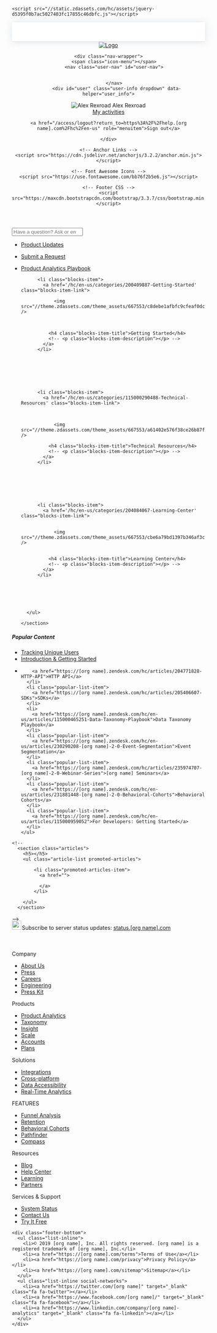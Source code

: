 
<!DOCTYPE html>
<html dir="ltr" lang="en-US">
<head>
  <meta charset="utf-8" />
  <!-- v17682 -->

  <title>[org name]</title>

  <meta name="csrf-param" content="authenticity_token" />
<meta name="csrf-token" content="hc:meta:server:zneQRlfZb5cgvxE+O0u0adDVSpYBWL5w2PntgHi9EzW7TXsV7v+vVzq4ZvlP1DcQHjrYyWmlLjZDcSdmZ8ZLuA==" />

  <link rel="canonical" href="https://help.[org name].com/hc/en-us" />
<link rel="alternate" hreflang="en" href="https://help.[org name].com/hc/en-us" />

  <link rel="stylesheet" media="all" href="//static.zdassets.com/hc/assets/application-ebbf4a70487f9466c9be47bf4b6055f6.css" id="stylesheet" />
    <!-- Entypo pictograms by Daniel Bruce — www.entypo.com -->
    <link rel="stylesheet" media="all" href="//static.zdassets.com/hc/assets/theming_v1_support-7eacdab8920220a42cfc91404f4ed182.css" />
  <link rel="stylesheet" type="text/css" href="//p13.zdassets.com/hc/theming_assets/667553/68397/style.css?digest=360372089352" />

  <link rel="shortcut icon" type="image/x-icon" href="//theme.zdassets.com/theme_assets/667553/afbffbd34e14d3592c8407254c7ce8417e086adb.ico" />

    <script src="//static.zdassets.com/hc/assets/jquery-d5395f0b7ac5027403fc17855c46dbfc.js"></script>
    
    

  <meta content="width=device-width, initial-scale=1.0, maximum-scale=1.0, user-scalable=0" name="viewport" />
<link href="https://vjs.zencdn.net/5.2.1/video-js.css" rel="stylesheet">
<script src="https://vjs.zencdn.net/5.2.1/video.js"></script>
<link rel="stylesheet" type="text/css" href="//cdn.jsdelivr.net/algoliasearch.zendesk-hc/2/algoliasearch.zendesk-hc.min.css">
<script type="text/javascript" src="//cdn.jsdelivr.net/algoliasearch.zendesk-hc/2/algoliasearch.zendesk-hc.min.js"></script>
<script type="text/javascript">
  algoliasearchZendeskHC({
    applicationId: 'MRQCO3H43U',
    apiKey: '0a5d311538cabe50f577a0c34b97c2c0',
    subdomain: 'amplitude'
  });
</script>
<!-- Amplitude JavaScript SDK -->
<script type="text/javascript">
(function(e,t){var n=e.amplitude||{_q:[],_iq:{}};var r=t.createElement("script")
;r.type="text/javascript"
;r.integrity="sha384-a+mq7tiLwde/00Oc7avFHLn/ttGfdAq1rtZc7u97SEzIiyYoT2IsOKWCkAThwdEu"
;r.crossOrigin="anonymous";r.async=true
;r.src="https://cdn.[org name].com/libs/[org name]-5.3.0-min.gz.js"
;r.onload=function(){if(!e.[org name].runQueuedFunctions){
console.log("[[org name]] Error: could not load SDK")}}
;var i=t.getElementsByTagName("script")[0];i.parentNode.insertBefore(r,i)
;function s(e,t){e.prototype[t]=function(){
this._q.push([t].concat(Array.prototype.slice.call(arguments,0)));return this}}
var o=function(){this._q=[];return this}
;var a=["add","append","clearAll","prepend","set","setOnce","unset"]
;for(var u=0;u<a.length;u++){s(o,a[u])}n.Identify=o;var c=function(){this._q=[]
;return this}
;var l=["setProductId","setQuantity","setPrice","setRevenueType","setEventProperties"]
;for(var p=0;p<l.length;p++){s(c,l[p])}n.Revenue=c
;var d=["init","logEvent","logRevenue","setUserId","setUserProperties","setOptOut","setVersionName","setDomain","setDeviceId","setGlobalUserProperties","identify","clearUserProperties","setGroup","logRevenueV2","regenerateDeviceId","groupIdentify","onInit","logEventWithTimestamp","logEventWithGroups","setSessionId","resetSessionId"]
;function v(e){function t(t){e[t]=function(){
e._q.push([t].concat(Array.prototype.slice.call(arguments,0)))}}
for(var n=0;n<d.length;n++){t(d[n])}}v(n);n.getInstance=function(e){
e=(!e||e.length===0?"$default_instance":e).toLowerCase()
;if(!n._iq.hasOwnProperty(e)){n._iq[e]={_q:[]};v(n._iq[e])}return n._iq[e]}
;e.amplitude=n})(window,document);

(function () {
  var growth_apiKey = "9ff40c01dfb3f736760a5ecfc5478e8a";
  var growth_instanceName = "growth_sandbox";
  var zendesk_apiKey = "c8c2cd4cc007f506277b943e6c35a13a";
  var growthDeviceId = '';

  amplitude.getInstance(growth_instanceName).init(growth_apiKey, null, {logLevel: 'INFO'}, function(growthInstance) {
    growthDeviceId = growthInstance.options.deviceId;
  });

  amplitude.getInstance().init(zendesk_apiKey, null, { logLevel: 'INFO' }, function(zendeskInstance) {
    zendeskInstance.setDeviceId(growthDeviceId);
  });
}());
 
</script>

  <script type="text/javascript" src="//p13.zdassets.com/hc/theming_assets/667553/68397/script.js?digest=360372089352"></script>
</head>
<body class="">
  <div id="navbar-container" data-navbar="{&quot;locale&quot;:&quot;en-us&quot;,&quot;locale_direction&quot;:&quot;ltr&quot;,&quot;show_brand_settings_link&quot;:false,&quot;avatar_url&quot;:&quot;https://help.[org name].com/system/photos/3602/6536/4312/profile_image_382372458451_667553.png&quot;,&quot;current_brand&quot;:&quot;[org name]&quot;,&quot;brand_selector_payload&quot;:{&quot;brands&quot;:[],&quot;brand_settings_url&quot;:&quot;https://[org name].zendesk.com/agent/admin/brands&quot;,&quot;brand_settings_label&quot;:&quot;Brand settings&quot;},&quot;user_dropdown_items&quot;:[{&quot;type&quot;:&quot;item&quot;,&quot;url&quot;:&quot;/access/return_to?return_to=https://[org name].zendesk.com/agent/users/382372458451&quot;,&quot;label&quot;:&quot;View profile&quot;,&quot;target&quot;:&quot;_blank&quot;,&quot;options&quot;:{&quot;identifier&quot;:&quot;user_profile&quot;,&quot;name&quot;:&quot;Alexander Rexroad&quot;,&quot;avatar&quot;:&quot;https://help.[org name].com/system/photos/3602/6536/4312/profile_image_382372458451_667553.png&quot;}},{&quot;type&quot;:&quot;separator&quot;},{&quot;type&quot;:&quot;item&quot;,&quot;url&quot;:&quot;/hc/admin/plan&quot;,&quot;label&quot;:&quot;Upgrade account&quot;,&quot;options&quot;:{&quot;identifier&quot;:&quot;upgrade_cta&quot;}},{&quot;type&quot;:&quot;item&quot;,&quot;url&quot;:&quot;https://support.zendesk.com/forums/1848-Product-Feedback&quot;,&quot;label&quot;:&quot;Give feedback&quot;,&quot;target&quot;:&quot;_blank&quot;},{&quot;type&quot;:&quot;item&quot;,&quot;url&quot;:&quot;https://support.zendesk.com/hc/en-us/sections/360004109213&quot;,&quot;label&quot;:&quot;Get help&quot;,&quot;target&quot;:&quot;_blank&quot;},{&quot;type&quot;:&quot;item&quot;,&quot;url&quot;:&quot;https://www.zendesk.com/company/customers-partners/privacy-policy/&quot;,&quot;label&quot;:&quot;Privacy policy&quot;,&quot;target&quot;:&quot;_blank&quot;},{&quot;type&quot;:&quot;separator&quot;},{&quot;type&quot;:&quot;item&quot;,&quot;url&quot;:&quot;/access/logout?return_to=https%3A%2F%2Fhelp.[org name].com%2Fhc%2Fen-us&quot;,&quot;label&quot;:&quot;Sign out&quot;}],&quot;record_action_button&quot;:{&quot;label&quot;:&quot;&quot;,&quot;url&quot;:&quot;&quot;,&quot;target&quot;:&quot;&quot;,&quot;disabled&quot;:true},&quot;user_profile_button&quot;:{&quot;label&quot;:&quot;&quot;,&quot;url&quot;:&quot;&quot;,&quot;target&quot;:&quot;&quot;,&quot;disabled&quot;:true},&quot;user_identifier&quot;:&quot;7dcc5571f41d1722649916fa41797defdc7d8956&quot;,&quot;products_endpoint&quot;:&quot;https://[org name].zendesk.com/api/v2/products.json&quot;,&quot;product&quot;:&quot;guide&quot;,&quot;appearance_version&quot;:&quot;2.0&quot;,&quot;plan_information&quot;:{&quot;trial_active&quot;:false},&quot;general_dropdown_title&quot;:&quot;Add&quot;,&quot;general_dropdown_items&quot;:[{&quot;type&quot;:&quot;item&quot;,&quot;url&quot;:&quot;https://[org name].zendesk.com/knowledge/articles/new?brand_id=68397&quot;,&quot;label&quot;:&quot;Article&quot;},{&quot;type&quot;:&quot;item&quot;,&quot;url&quot;:&quot;https://[org name].zendesk.com/knowledge/sections/new?brand_id=68397&quot;,&quot;label&quot;:&quot;Section&quot;},{&quot;type&quot;:&quot;item&quot;,&quot;url&quot;:&quot;https://help.[org name].com/hc/admin/categories/new&quot;,&quot;label&quot;:&quot;Category&quot;}],&quot;guide_admin_button&quot;:{&quot;label&quot;:&quot;Guide admin&quot;,&quot;url&quot;:&quot;https://[org name].zendesk.com/knowledge/lists/default/1?brand_id=68397&quot;}}" style="height: 50px;width: 100%;background-color: #fff;border-bottom: 1px solid #ddd;box-shadow: 0 0 20px 0 rgba(36, 83, 107, 0.15)"></div>
  

  <header class="header">
    <!-- Top Nav Bar -->
    <div class="logo">
        <a title="Home" href="/hc/en-us">
        <img src="//theme.zdassets.com/theme_assets/667553/80b5cc742cecbc306d0f75b736552ecfadf13ed4.svg" alt="Logo">
        </a>
    </div>
  
    <div class="nav-wrapper">
        <span class="icon-menu"></span>
        <nav class="user-nav" id="user-nav">
            
            
        </nav>
          <div id="user" class="user-info dropdown" data-helper="user_info">
  <div class="btn with-image dropdown-toggle" role="button">
    <img id="user-avatar" class="user-avatar" alt="Alex Rexroad" src="https://help.[org name].com/system/photos/3602/6536/4312/profile_image_382372458451_667553.png" />
    <span id="user-name">Alex Rexroad</span>
  </div>
  <div id="user-dropdown" class="dropdown-menu dropdown-menu-end dropdown-menu-caret" aria-expanded="false" role="menu">
    <div role="menu" id="user-menu">
  <a class="my-activities" href="/hc/en-us/requests" role="menuitem">
  My activities
</a>





    <a href="/access/logout?return_to=https%3A%2F%2Fhelp.[org name].com%2Fhc%2Fen-us" role="menuitem">Sign out</a>
</div>

  </div>
</div>


    </div>
  
    <!-- Anchor Links -->
    <script src="https://cdn.jsdelivr.net/anchorjs/3.2.2/anchor.min.js"></script>
    		
    <!-- Font Awesome Icons -->
    <script src="https://use.fontawesome.com/bb76f2b5e6.js"></script>
  
    <!-- Footer CSS -->
    <script src="https://maxcdn.bootstrapcdn.com/bootstrap/3.3.7/css/bootstrap.min.css"></script>
  
    
<!-- Start of [org name] Zendesk Widget script -->
<script>/*<![CDATA[*/window.zEmbed||function(e,t){var n,o,d,i,s,a=[],r=document.createElement("iframe");window.zEmbed=function(){a.push(arguments)},window.zE=window.zE||window.zEmbed,r.src="javascript:false",r.title="",r.role="presentation",(r.frameElement||r).style.cssText="display: none",d=document.getElementsByTagName("script"),d=d[d.length-1],d.parentNode.insertBefore(r,d),i=r.contentWindow,s=i.document;try{o=s}catch(e){n=document.domain,r.src='javascript:var d=document.open();d.domain="'+n+'";void(0);',o=s}o.open()._l=function(){var e=this.createElement("script");n&&(this.domain=n),e.id="js-iframe-async",e.src="https://assets.zendesk.com/embeddable_framework/main.js",this.t=+new Date,this.zendeskHost="[org name].zendesk.com",this.zEQueue=a,this.body.appendChild(e)},o.write('<body onload="document._l();">'),o.close()}();
/*]]>*/</script>
<!-- End of [org name] Zendesk Widget script -->
   
</header>


  <main role="main">
    <script type="text/javascript">
  [org name].getInstance().logEvent('view home');
</script>

<section class="section hero">
  <div class="hero-inner">
    <form role="search" class="search search-full" data-search="" data-instant="true" autocomplete="off" action="/hc/en-us/search" accept-charset="UTF-8" method="get"><input name="utf8" type="hidden" value="&#x2713;" /><input type="search" name="query" id="query" placeholder="Have a question? Ask or enter a search term here." autocomplete="off" aria-label="Have a question? Ask or enter a search term here." /></form>
  </div>
</section>

<div class="container">
  
  <!-- Top 3 buttons -->
  <section class="section">
    <ul class="buttons-list">
      <li>
        <a href="https://[org name].com/blog/category/inside-[org name]">
   				<div class="button-circle1"></div>
    			<p class="button-caption">Product Updates</p>
        </a>
     </li>
     <li>
        <a href="https://[org name].zendesk.com/hc/en-us/requests/new">
   				<div class="button-circle2"></div>
    			<p class="button-caption">Submit a Request</p>
       </a>
     </li>
     <li>
        <a href="https://www.productanalyticsplaybook.com/">
   				<div class="button-circle3"></div>
    			<p class="button-caption">Product Analytics Playbook</p>
       </a>
     </li>
    </ul>
  </section>
  
  <!-- Category buttons -->
  <section class="section knowledge-base">
    <section class="categories blocks">
      <ul class="blocks-list">
        
        
        
        
          <li class="blocks-item">
            <a href='/hc/en-us/categories/200409887-Getting-Started' class="blocks-item-link">
              
              	<img src="//theme.zdassets.com/theme_assets/667553/c8debe1afbfc9cfeaf0dc6797bebeca91ec66bb8.svg" />
              
              
              
              <h4 class="blocks-item-title">Getting Started</h4>
              <!-- <p class="blocks-item-description"></p> -->
            </a>
          </li>
        
        
        
        
        
        
        
          <li class="blocks-item">
            <a href='/hc/en-us/categories/115000290488-Technical-Resources' class="blocks-item-link">
              
              
              
              	<img src="//theme.zdassets.com/theme_assets/667553/a61402e576f38ce26b87fb55b200a9a5568a666e.svg" />
              
              <h4 class="blocks-item-title">Technical Resources</h4>
              <!-- <p class="blocks-item-description"></p> -->
            </a>
          </li>
        
        
        
        
        
        
        
          <li class="blocks-item">
            <a href='/hc/en-us/categories/204084067-Learning-Center' class="blocks-item-link">
              
              
              	<img src="//theme.zdassets.com/theme_assets/667553/cbe6a79bd1397b346af3cad620873166cc71d8f5.svg" />
              
              
              <h4 class="blocks-item-title">Learning Center</h4>
              <!-- <p class="blocks-item-description"></p> -->
            </a>
          </li>
        
        
        
        
        
        
      </ul>
      
    </section>
  </section>
  
  <!-- Popular Content -->
  <section class="section">
    <h5>Popular Content</h5>
    <ul class="popular-list">
      <li class="popular-list-item">
        <a href="https://[org name].zendesk.com/hc/en-us/articles/115003135607-Tracking-Unique-Users">Tracking Unique Users</a>
      </li>
      <li class="popular-list-item">
        <a href="https://[org name].zendesk.com/hc/articles/207108137-Introduction">Introduction & Getting Started</a>
      </li>
      <li class="popular-list-item">

        <a href="https://[org name].zendesk.com/hc/articles/204771828-HTTP-API">HTTP API</a>
      </li>
      <li class="popular-list-item">
        <a href="https://[org name].zendesk.com/hc/articles/205406607-SDKs">SDKs</a>
      </li>
      <li>
        <a href="https://[org name].zendesk.com/hc/en-us/articles/115000465251-Data-Taxonomy-Playbook">Data Taxonomy Playbook</a>
      </li>
      <li class="popular-list-item">
        <a href="https://[org name].zendesk.com/hc/en-us/articles/230290208-[org name]-2-0-Event-Segmentation">Event Segmentation</a>
      </li>
      <li class="popular-list-item">
        <a href="https://[org name].zendesk.com/hc/articles/235974707-[org name]-2-0-Webinar-Series">[org name] Seminars</a>
      </li>
      <li class="popular-list-item">
        <a href="https://[org name].zendesk.com/hc/en-us/articles/231881448-[org name]-2-0-Behavioral-Cohorts">Behavioral Cohorts</a>
      </li>
      <li class="popular-list-item">
        <a href="https://[org name].zendesk.com/hc/en-us/articles/115000959052">For Developers: Getting Started</a>
      </li>
    </ul>
  </section>

    <!-- 
      <section class="articles">
        <h5></h5>
        <ul class="article-list promoted-articles">
          
            <li class="promoted-articles-item">
              <a href="">
                
              </a>
            </li>
          
        </ul>
      </section>
    
  </section> -->

  <!-- 
    <section class="section community">
      <h5></h5>
      
        
      

      <div class="community-image"></div>
    </section>
   -->

  <!-- <section class="section activity">
    
  </section> -->
	
  <!-- Status Updates -->
  <br />
	<div class="container-full">
  	<img src="//theme.zdassets.com/theme_assets/667553/fb0bc07563f0e826669d47155811ddd1961be143.png
" height="24" width="24" style="margin-top:-4px;margin-right:2px;"/>Subscribe to server status updates:
  	<a href="http://status.[org name].com/">status.[org name].com</a>
  </div>
  <br />
  <br />
  <br />

</div>
  </main>

  <!-- <footer class="footer">
  <div class="footer-inner">
    

    <div class="footer-language-selector">
      
        <div class="dropdown language-selector" aria-haspopup="true">
          <a class="dropdown-toggle">
            
          </a>
          <span class="dropdown-menu dropdown-menu-end" role="menu">
            
              <a href="" dir="" rel="nofollow" role="menuitem">
                
              </a>
            
          </span>
        </div>
      
    </div>
  </div>
</footer> -->

<footer id="footer">
  <div class="container-fluid">
    <div class="row-flex">
      <nav class="col-xs-6 col-sm-4 col-md-2">
        <span class="footer-title">Company</span>
        <ul class="list-unstyled">
          <li><a href="https://[org name].com/company">About Us</a></li>
          <li><a href="https://[org name].com/behavioral-resources#press">Press</a></li>
          <li><a href="https://[org name].com/careers">Careers</a></li>
          <li><a href="https://[org name].com/engineering">Engineering</a></li>
          <li><a target="_blank" href="https://www.dropbox.com/sh/bftcgxfxtustlb3/AACYGOFY6EIEiXijWctVy5G9a?dl=0">Press Kit</a></li>
        </ul>
      </nav>
      <nav class="col-xs-6 col-sm-4 col-md-2">
        <span class="footer-title">Products</span>
        <ul class="list-unstyled">
          <li><a href="https://[org name].com/behavioral-analytics-platform">Product Analytics</a></li>
          <li><a href="https://[org name].com/taxonomy">Taxonomy</a></li>
          <li><a href="https://[org name].com/insight">Insight</a></li>
          <li><a href="https://[org name].com/scale">Scale</a></li>
          <li><a href="https://[org name].com/accounts">Accounts</a></li>
          <li><a href="https://[org name].com/pricing?ref=footer">Plans</a></li>
        </ul>
      </nav>
      <nav class="col-xs-6 col-sm-4 col-md-2">
        <span class="footer-title">Solutions</span>
        <ul class="list-unstyled">
          <li><a href="https://[org name].com/integrations">Integrations</a></li>
          <li><a href="https://[org name].com/cross-platform-analytics">Cross-platform</a></li>
          <li><a href="https://[org name].com/data-accessibility">Data Accessibility</a></li>
          <li><a href="https://[org name].com/real-time-analytics">Real-Time Analytics</a></li>
        </ul>
      </nav>
      <nav class="col-xs-6 col-sm-4 col-md-2">
        <span class="footer-title">FEATURES</span>
        <ul class="list-unstyled">
          <li><a href="https://[org name].com/funnels">Funnel Analysis</a></li>
          <li><a href="https://[org name].com/retention">Retention</a></li>
          <li><a href="https://[org name].com/behavioral-cohorts">Behavioral Cohorts</a></li>
          <li><a href="https://[org name].com/pathfinder">Pathfinder</a></li>
          <li><a href="https://[org name].com/compass">Compass</a></li>
        </ul>
      </nav>
      <nav class="col-xs-6 col-sm-4 col-md-2">
        <span class="footer-title">Resources</span>
        <ul class="list-unstyled">
          <li><a target="_blank" href="https://[org name].com/blog">Blog</a></li>
          <li><a target="_blank" href="https://[org name].zendesk.com/hc/en-us">Help Center</a></li>
          <li><a href="https://[org name].com/behavioral-resources">Learning</a></li>
          <li><a href="https://[org name].com/partners">Partners</a></li>
        </ul>
      </nav>
      <nav class="col-xs-6 col-sm-4 col-md-2">
        <span class="footer-title">Services & Support</span>
        <ul class="list-unstyled">
          <li><a target="_blank" href="https://status.[org name].com/">System Status</a></li>
          <li><a href="https://[org name].com/contact?ref=footer">Contact Us</a></li>
          <li><a href="https://[org name].com/signup?ref=footer">Try It Free</a></li>
        </ul>
      </nav>
    </div>

    <div class="footer-bottom">
      <ul class="list-inline">
        <li>© 2019 [org name], Inc. All rights reserved. [org name] is a registered trademark of [org name], Inc.</li>
        <li><a href="https://[org name].com/terms">Terms of Use</a></li>
        <li><a href="https://[org name].com/privacy">Privacy Policy</a></li>
        <li><a href="https://[org name].com/sitemap">Sitemap</a></li>
      </ul>
      <ul class="list-inline social-networks">
        <li><a href="https://twitter.com/[org name]" target="_blank" class="fa fa-twitter"></a></li>
        <li><a href="https://www.facebook.com/[org name]/" target="_blank" class="fa fa-facebook"></a></li>
        <li><a href="https://www.linkedin.com/company/[org name]-analytics" target="_blank" class="fa fa-linkedin"></a></li>
      </ul>
    </div>

  </div>

</footer>


  <!-- / -->
  
  <script src="//static.zdassets.com/hc/assets/en-us.0aa8fb06734a1c1977c3.js"></script>
  <script src="https://[org name].zendesk.com/auth/v2/host.js" data-brand-id="68397" data-return-to="https://help.[org name].com/hc/en-us" data-theme="hc" data-locale="en-us" data-auth-origin="68397,true,true"></script>

  <script type="text/javascript">
  /*

    Greetings sourcecode lurker!

    This is for internal Zendesk and legacy usage,
    we don't support or guarantee any of these values
    so please don't build stuff on top of them.

  */

  HelpCenter = {};
  HelpCenter.account = {"subdomain":"[org name]","environment":"production","name":"[org name]"};
  HelpCenter.user = {"identifier":"7dcc5571f41d1722649916fa41797defdc7d8956","email":"alex.rexroad@[org name].com","name":"Alex Rexroad","tags":[],"locale":"en-us","role":"manager","avatar_url":"https://help.[org name].com/system/photos/3602/6536/4312/profile_image_382372458451_667553.png","is_admin":false,"organizations":[{"name":"devinstestcompany4","default":"[org name].com","tags":["scholarship"],"isShared":false}],"groups":[{"name":"Support","default":true,"isActive":true}]};
  HelpCenter.internal = {"asset_url":"//static.zdassets.com/hc/assets/","web_widget_asset_composer_url":"https://static.zdassets.com/ekr/snippet.js","current_session":{"locale":"en-us","csrf_token":"hc:hcobject:server:0qQoqlGlIoTPT5Ixnldr6Bcdjh/zyPBYbWtyUTMOHsGnnsP56IPiRNVI5fbqyOiR2fIcQJs1YB7247i3LHVGTA==","shared_csrf_token":"TJV7d49wc9xDCQXLzMjTXNXUL1bw5CiJiM7ysZjeBRme4zpkMHxALD3GoDunL0kr"},"settings":{"article_sanitization_disabled":true,"zopim_enabled":true},"usage_tracking":{"event":"front_page_viewed","data":"BAh7BjoKX21ldGF7CzoPYWNjb3VudF9pZGkDoS8KOhNoZWxwX2NlbnRlcl9pZGkEDZ3sCzoNYnJhbmRfaWRpAy0LAToMdXNlcl9pZGwrCNOvLAdZADoOdXNlcl9yb2xlSSIMbWFuYWdlcgY6BkVUOgtsb2NhbGVJIgplbi11cwY7C1Q=--62c1a581fef2152460c3b302348aaa28709165bd","url":"https://help.[org name].com/hc/tracking/events?locale=en-us"},"current_record_id":null,"current_record_url":null,"current_record_title":null,"search_results_count":null,"current_text_direction":"ltr","current_brand_url":"https://[org name].zendesk.com","current_host_mapping":"help.[org name].com","current_path":null,"authentication_domain":"https://[org name].zendesk.com","show_autocomplete_breadcrumbs":true,"rollbar_config":{"enabled":true,"endpoint":"https://rollbar-us.zendesk.com/api/1/item/","accessToken":"731a5a953e9a4b7ab6cac9623f50c732","captureUncaught":true,"captureUnhandledRejections":true,"payload":{"environment":"production","client":{"javascript":{"source_map_enabled":true,"code_version":"aac69059fb4e5d4ce12d38efa280f6fe7d3be5e2","guess_uncaught_frames":true}}}},"user_info_changing_enabled":false,"has_user_profiles_enabled":false,"user_aliases_enabled":false,"has_anonymous_kb_voting":true,"has_multi_language_help_center":true,"mobile_device":false,"mobile_site_enabled":false,"show_at_mentions":false,"embeddables_config":{"embeddables_web_widget":false,"embeddables_connect_ipms":false},"base_domain":"zendesk.com","answer_bot_subdomain":"static","plans_url":"https://help.[org name].com/hc/admin/plan?locale=en-us","manage_content_url":"https://help.[org name].com/hc/admin/manage/pending?locale=en-us","arrange_content_url":"https://help.[org name].com/hc/admin/arrange_contents?locale=en-us","general_settings_url":"https://help.[org name].com/hc/admin/general_settings?locale=en-us","user_segments_url":"https://[org name].zendesk.com/knowledge/user_segments?brand_id=68397","has_community_enabled":false,"has_user_segments":true,"has_answer_bot_web_form_enabled":true,"billing_url":"/access/return_to?return_to=https://[org name].zendesk.com/admin/billing/subscription","has_answer_bot":true,"has_block_answer_bot_embeddable":false,"answer_bot_management_url":"/access/return_to?return_to=https://[org name].zendesk.com/agent/admin/answer_bot","is_account_owner":false,"theming_cookie_key":"hc-7dcc5571f41d1722649916fa41797defdc7d89561-preview","is_preview":false,"has_guide_user_segments_search":true,"has_alternate_templates":false,"arrange_articles_url":"https://[org name].zendesk.com/knowledge/arrange?brand_id=68397","article_verification_url":"https://[org name].zendesk.com/knowledge/verification?brand_id=68397","has_article_verification":false,"guide_language_settings_url":"https://help.[org name].com/hc/admin/language_settings?locale=en-us","docs_importer_url":"https://[org name].zendesk.com/knowledge/import_articles?brand_id=68397","community_settings_url":"https://[org name].zendesk.com/knowledge/community_settings?brand_id=68397","gather_plan_state":"subscribed","search_settings_url":"https://[org name].zendesk.com/knowledge/search_settings?brand_id=68397","has_multibrand_search_in_plan":false,"theming_api_version":1,"has_merged_stats_endpoints":false,"has_pci_credit_card_custom_field":true,"current_brand_id":68397,"help_center_restricted":false,"current_brand_active":true,"is_assuming_someone_else":false,"has_assume_csrf_protection":true,"flash_messages":[]};
</script>

  <script src="//static.zdassets.com/hc/assets/moment-f6f8513da6ab17eadada59a1a4edb536.js"></script>
  <script src="//static.zdassets.com/hc/assets/hc_enduser-e51fd6ec33d570dc1435b24b0e10308f.js"></script>
  
</body>
</html>
